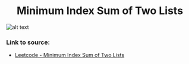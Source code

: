 <h1 align="center">Minimum Index Sum of Two Lists</h1>

![alt text](https://images2.imgbox.com/4c/88/wFvnnZNF_o.png?raw=true)

### Link to source: 
- <a href="https://leetcode.com/problems/minimum-index-sum-of-two-lists/">Leetcode - Minimum Index Sum of Two Lists</a>

